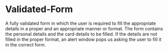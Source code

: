 # Validated-Form
A fully validated form in which the user is required to fill the appropriate details in a proper and an appropriate manner or format. The form contains the personal details and the card details to be filled. If the details are not filled in the proper format, an alert window pops us asking the user to fill it in the correct form. 
